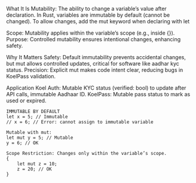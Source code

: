 What It Is
Mutability: The ability to change a variable’s value after declaration. In Rust, variables are immutable by default (cannot be changed). To allow changes, add the mut keyword when declaring with let

Scope: Mutability applies within the variable’s scope (e.g., inside {}).
Purpose: Controlled mutability ensures intentional changes, enhancing safety.

Why It Matters
Safety: Default immutability prevents accidental changes, but mut allows controlled updates, critical for software like aadhar kyc status.
Precision: Explicit mut makes code intent clear, reducing bugs in KoelPass validation.

Application
Koel Auth: Mutable KYC status (verified: bool) to update after API calls, immutable Aadhaar ID.
KoelPass: Mutable pass status to mark as used or expired.

```
IMMUTABLE BY DEFAULT
let x = 5; // Immutable
// x = 6; // Error: cannot assign to immutable variable
```

```
Mutable with mut:
let mut y = 5; // Mutable
y = 6; // OK
```

```
Scope Restriction: Changes only within the variable’s scope.
{
    let mut z = 10;
    z = 20; // OK
}
```
